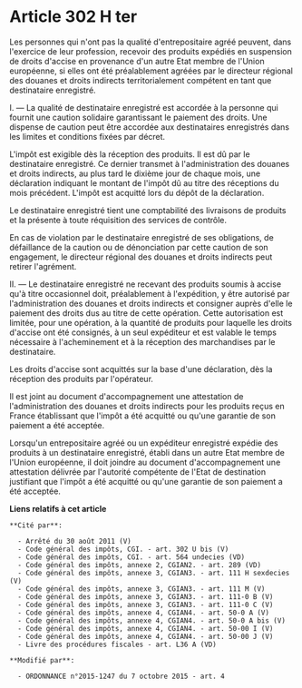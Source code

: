 # Article 302 H ter

Les personnes qui n'ont pas la qualité d'entrepositaire agréé peuvent, dans l'exercice de leur profession, recevoir des
produits expédiés en suspension de droits d'accise en provenance d'un autre Etat membre de l'Union européenne, si elles ont
été préalablement agréées par le directeur régional des douanes et droits indirects territorialement compétent en tant que
destinataire enregistré.

I. ― La qualité de destinataire enregistré est accordée à la personne qui fournit une caution solidaire garantissant le
paiement des droits. Une dispense de caution peut être accordée aux destinataires enregistrés dans les limites et conditions
fixées par décret.

L'impôt est exigible dès la réception des produits. Il est dû par le destinataire enregistré. Ce dernier transmet à
l'administration des douanes et droits indirects, au plus tard le dixième jour de chaque mois, une déclaration indiquant le
montant de l'impôt dû au titre des réceptions du mois précédent. L'impôt est acquitté lors du dépôt de la déclaration.

Le destinataire enregistré tient une comptabilité des livraisons de produits et la présente à toute réquisition des services
de contrôle.

En cas de violation par le destinataire enregistré de ses obligations, de défaillance de la caution ou de dénonciation par
cette caution de son engagement, le directeur régional des douanes et droits indirects peut retirer l'agrément.

II. ― Le destinataire enregistré ne recevant des produits soumis à accise qu'à titre occasionnel doit, préalablement à
l'expédition, y être autorisé par l'administration des douanes et droits indirects et consigner auprès d'elle le paiement des
droits dus au titre de cette opération. Cette autorisation est limitée, pour une opération, à la quantité de produits pour
laquelle les droits d'accise ont été consignés, à un seul expéditeur et est valable le temps nécessaire à l'acheminement et à
la réception des marchandises par le destinataire.

Les droits d'accise sont acquittés sur la base d'une déclaration, dès la réception des produits par l'opérateur.

Il est joint au document d'accompagnement une attestation de l'administration des douanes et droits indirects pour les
produits reçus en France établissant que l'impôt a été acquitté ou qu'une garantie de son paiement a été acceptée.

Lorsqu'un entrepositaire agréé ou un expéditeur enregistré expédie des produits à un destinataire enregistré, établi dans un
autre Etat membre de l'Union européenne, il doit joindre au document d'accompagnement une attestation délivrée par l'autorité
compétente de l'Etat de destination justifiant que l'impôt a été acquitté ou qu'une garantie de son paiement a été acceptée.

**Liens relatifs à cet article**

	**Cité par**:

	  - Arrêté du 30 août 2011 (V)
	  - Code général des impôts, CGI. - art. 302 U bis (V)
	  - Code général des impôts, CGI. - art. 564 undecies (VD)
	  - Code général des impôts, annexe 2, CGIAN2. - art. 289 (VD)
	  - Code général des impôts, annexe 3, CGIAN3. - art. 111 H sexdecies (V)
	  - Code général des impôts, annexe 3, CGIAN3. - art. 111 M (V)
	  - Code général des impôts, annexe 3, CGIAN3. - art. 111-0 B (V)
	  - Code général des impôts, annexe 3, CGIAN3. - art. 111-0 C (V)
	  - Code général des impôts, annexe 4, CGIAN4. - art. 50-0 A (V)
	  - Code général des impôts, annexe 4, CGIAN4. - art. 50-0 A bis (V)
	  - Code général des impôts, annexe 4, CGIAN4. - art. 50-00 I (V)
	  - Code général des impôts, annexe 4, CGIAN4. - art. 50-00 J (V)
	  - Livre des procédures fiscales - art. L36 A (VD)

	**Modifié par**:

	  - ORDONNANCE n°2015-1247 du 7 octobre 2015 - art. 4
